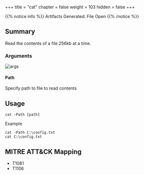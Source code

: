 +++
title = "cat"
chapter = false
weight = 103
hidden = false
+++

{{% notice info %}}
Artifacts Generated: File Open
{{% /notice %}}

## Summary

Read the contents of a file 256kb at a time.

### Arguments
![args](../images/cat.png)
#### Path
Specify path to file to read contents

## Usage
```
cat -Path [path]
```
Example
```
cat -Path C:\config.txt
cat C:\config.txt
```

## MITRE ATT&CK Mapping

- T1081
- T1106